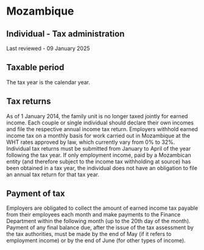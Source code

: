 # Mozambique
## Individual - Tax administration
Last reviewed - 09 January 2025
## Taxable period
The tax year is the calendar year.
## Tax returns
As of 1 January 2014, the family unit is no longer taxed jointly for earned income. Each couple or single individual should declare their own incomes and file the respective annual income tax return.
Employers withhold earned income tax on a monthly basis for work carried out in Mozambique at the WHT rates approved by law, which currently vary from 0% to 32%.
Individual tax returns must be submitted from January to April of the year following the tax year.
If only employment income, paid by a Mozambican entity (and therefore subject to the income tax withholding at source) has been obtained in a tax year, the individual does not have an obligation to file an annual tax return for that tax year.
## Payment of tax
Employers are obligated to collect the amount of earned income tax payable from their employees each month and make payments to the Finance Department within the following month (up to the 20th day of the month).
Payment of any final balance due, after the issue of the tax assessment by the tax authorities, must be made by the end of May (if it refers to employment income) or by the end of June (for other types of income).
